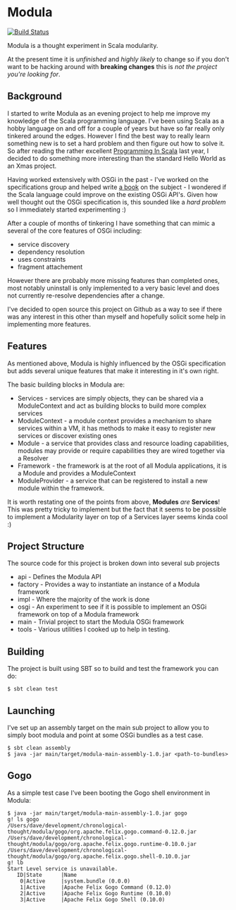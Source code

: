 Modula
======
[![Build Status](https://travis-ci.org/davemssavage/modula.png)](https://travis-ci.org/davemssavage/modula)

Modula is a thought experiment in Scala modularity.

At the present time it is <em>unfinished</em> and <em>highly likely</em> to change so if you don't want to be hacking
around with <b>breaking changes</b> this is <em>not the project you're looking for</em>.

Background
--------
I started to write Modula as an evening project to help me improve my knowledge of the Scala
programming language. I've been using Scala as a hobby language on and off for a couple of years but have so far really
only tinkered around the edges. However I find the best way to really learn something new is to set a hard problem and
then figure out how to solve it. So after reading the rather excellent
<a href="http://www.artima.com/shop/programming_in_scala_2ed"> Programming In Scala</a> last year, I decided to do
something more interesting than the standard Hello World as an Xmas project.

Having worked extensively with OSGi in the past - I've worked on the specifications group and helped write
<a href="http://www.manning.com/hall/">a book</a> on the subject - I wondered if the Scala language could improve on the
existing OSGi API's. Given how well thought out the OSGi specification is, this sounded like a <em>hard problem</em> so
I immediately started experimenting :)

After a couple of months of tinkering I have something that can mimic a several of the core features of OSGi including:

* service discovery
* dependency resolution
* uses constraints
* fragment attachement

However there are probably more missing features than completed ones, most notably uninstall is only implemented to a
very basic level and does not currently re-resolve dependencies after a change.

I've decided to open source this project on Github as a way to see if there was any interest in this other than myself
and hopefully solicit some help in implementing more features.

Features
--------

As mentioned above, Modula is highly influenced by the OSGi specification but adds several unique features that make it
interesting in it's own right.

The basic building blocks in Modula are:

 * Services - services are simply objects, they can be shared via a ModuleContext and act as building blocks to build
 more complex services
 * ModuleContext - a module context provides a mechanism to share services within a VM, it has methods to make it easy
 to register new services or discover existing ones
 * Module - a service that provides class and resource loading capabilities, modules may provide or require capabilities
 they are wired together via a Resolver
 * Framework - the framework is at the root of all Modula applications, it is a Module and provides a ModuleContext
 * ModuleProvider - a service that can be registered to install a new module within the framework.

It is worth restating one of the points from above, <b>Modules</b> <em>are</em> <b>Services</b>! This was pretty tricky to
implement but the fact that it seems to be possible to implement a Modularity layer on top of a Services layer seems
kinda cool :)

Project Structure
-------------

The source code for this project is broken down into several sub projects

 * api - Defines the Modula API
 * factory - Provides a way to instantiate an instance of a Modula framework
 * impl - Where the majority of the work is done
 * osgi - An experiment to see if it is possible to implement an OSGi framework on top of a Modula framework
 * main - Trivial project to start the Modula OSGi framework
 * tools - Various utilities I cooked up to help in testing.

Building
--------------

The project is built using SBT so to build and test the framework you can do:

    $ sbt clean test

Launching
--------------
I've set up an assembly target on the main sub project to allow you to simply boot modula and point at some OSGi
bundles as a test case.

    $ sbt clean assembly
    $ java -jar main/target/modula-main-assembly-1.0.jar <path-to-bundles>

Gogo
---------------

As a simple test case I've been booting the Gogo shell environment in Modula:

    $ java -jar main/target/modula-main-assembly-1.0.jar gogo
    g! ls gogo
    /Users/dave/development/chronological-thought/modula/gogo/org.apache.felix.gogo.command-0.12.0.jar
    /Users/dave/development/chronological-thought/modula/gogo/org.apache.felix.gogo.runtime-0.10.0.jar
    /Users/dave/development/chronological-thought/modula/gogo/org.apache.felix.gogo.shell-0.10.0.jar
    g! lb
    Start Level service is unavailable.
       ID|State      |Name
        0|Active     |system.bundle (0.0.0)
        1|Active     |Apache Felix Gogo Command (0.12.0)
        2|Active     |Apache Felix Gogo Runtime (0.10.0)
        3|Active     |Apache Felix Gogo Shell (0.10.0)
